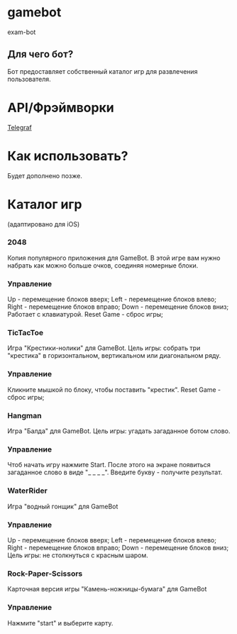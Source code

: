 # gamebot
exam-bot

## Для чего бот?
Бот предоставляет собственный каталог игр для развлечения пользователя. 

# API/Фрэймворки
[Telegraf](https://telegraf.js.org/#/)

# Как использовать?
 Будет дополнено позже.
 
# Каталог игр 
(адаптировано для iOS)
### 2048
Копия популярного приложения для GameBot. 
В этой игре вам нужно набрать как можно больше очков, соединяя номерные блоки.
### Управление
Up - перемещение блоков вверх;
Left - перемещение блоков влево;
Right - перемещение блоков вправо;
Down - перемещение блоков вниз;
Работает с клавиатурой. 
Reset Game - сброс игры;

### TicTacToe
Игра "Крестики-нолики" для GameBot.
Цель игры: собрать три "крестика" в горизонтальном, вертикальном или диагональном ряду. 
### Управление
Кликните мышкой по блоку, чтобы поставить "крестик".
Reset Game - сброс игры;

### Hangman 
Игра "Балда" для GameBot.
Цель игры: угадать загаданное ботом слово.
### Управление
Чтоб начать игру нажмите Start. После этого на экране появиться загаданное слово в виде "_ _ _ _". 
Введите букву - получите результат.   

### WaterRider
Игра "водный гонщик" для GameBot
### Управление
Up - перемещение блоков вверх;
Left - перемещение блоков влево;
Right - перемещение блоков вправо;
Down - перемещение блоков вниз;
Цель игры: не столкнуться с красным шаром.

### Rock-Paper-Scissors
Карточная версия игры "Камень-ножницы-бумага" для GameBot
### Управление
Нажмите "start" и выберите карту.

